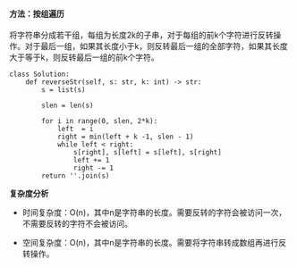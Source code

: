 
#### 方法：按组遍历

将字符串分成若干组，每组为长度2k的子串，对于每组的前k个字符进行反转操作。对于最后一组，如果其长度小于k，则反转最后一组的全部字符，如果其长度大于等于k，则反转最后一组的前k个字符。

```
class Solution:
    def reverseStr(self, s: str, k: int) -> str:
        s = list(s)

        slen = len(s)

        for i in range(0, slen, 2*k):
            left  = i
            right = min(left + k -1, slen - 1)
            while left < right:
                s[right], s[left] = s[left], s[right]
                left += 1
                right -= 1
        return ''.join(s)
```

**复杂度分析**

- 时间复杂度：O(n)，其中n是字符串的长度。需要反转的字符会被访问一次，不需要反转的字符不会被访问。

- 空间复杂度：O(n)，其中n是字符串的长度。需要将字符串转成数组再进行反转操作。
